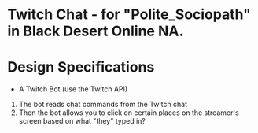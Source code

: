# Twitch Chat - for "Polite_Sociopath" in Black Desert Online NA.

# Design Specifications
- A Twitch Bot (use the Twitch API)
1. The bot reads chat commands from the Twitch chat  
2. Then the bot allows you to click on certain places on the streamer's screen based on what "they" typed in?

